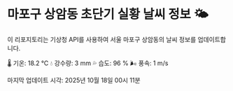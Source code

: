 
# 마포구 상암동 초단기 실황 날씨 정보 🌤️

이 리포지토리는 기상청 API를 사용하여 서울 마포구 상암동의 날씨 정보를 업데이트합니다. 

🌡️ 기온: 18.2 ℃
💧 강수량: 3 mm
💦 습도: 96 %
🌬️ 풍속: 1 m/s

마지막 업데이트 시각: 2025년 10월 18일 00시 11분    
